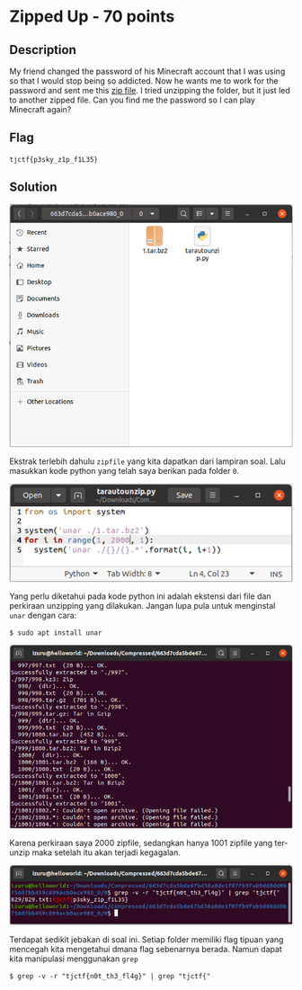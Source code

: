 # Zipped Up - 70 points
## Description
My friend changed the password of his Minecraft account that I was using so that I would stop being so addicted. Now he wants me to work for the password and sent me this [zip file](https://static.tjctf.org/663d7cda5bde67bd38a8de1f07fb9fab9dd8dd0b75607bb459c899acb0ace980_0.zip). I tried unzipping the folder, but it just led to another zipped file. Can you find me the password so I can play Minecraft again?
## Flag
```
tjctf{p3sky_z1p_f1L35}
```
## Solution
![](tar.png)

Ekstrak terlebih dahulu `zipfile` yang kita dapatkan dari lampiran soal. Lalu masukkan kode python yang telah saya berikan pada folder `0`.

![](python.png)

Yang perlu diketahui pada kode python ini adalah ekstensi dari file dan perkiraan unzipping yang dilakukan. Jangan lupa pula untuk menginstal `unar` dengan cara:
```
$ sudo apt install unar
```

![](unzip.png)

Karena perkiraan saya 2000 zipfile, sedangkan hanya 1001 zipfile yang ter-unzip maka setelah itu akan terjadi kegagalan.

![](flagterm.png)

Terdapat sedikit jebakan di soal ini. Setiap folder memiliki flag tipuan yang mencegah kita mengetahui dmana flag sebenarnya berada. Namun dapat kita manipulasi menggunakan `grep`
```
$ grep -v -r "tjctf{n0t_th3_fl4g}" | grep "tjctf{"
```
